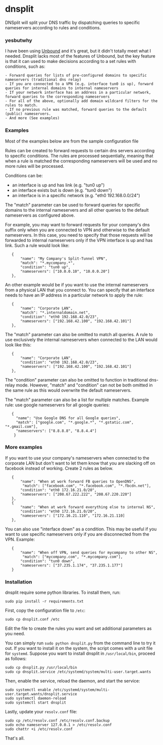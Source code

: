 # dnsplit

DNSplit will split your DNS traffic by dispatching queries to specific nameservers according to rules and conditions.

### yesbutwhy

I have been using [Unbound](https://unbound.net/) and it's great, but it didn't totally meet what I needed. Dnsplit lacks most of the features of Unbound, but the key feature is that it can used to make decisions according to a set rules with conditions, such as:

    - Forward queries for lists of pre-configured domains to specific nameservers (traditional dns relay)
    - If you are connected to a VPN (e.g. interface tun0 is up), forward queries for internal domains to internal nameservers
    - If your network interface has an address in a particular network, forward queries to the corresponding nameservers
    - For all of the above, optionally add domain wildcard filters for the rules to match.
    - If no previous rule was matched, forward queries to the default (public) nameservers.
    - And more (See examples)

### Examples

Most of the examples below are from the sample configuration file

Rules can be created to forward requests to certain dns servers according to specific conditions. The rules are processed sequentially, meaning that when a rule is matched the corresponding nameservers will be used and no more rules will be processed.

Conditions can be:
- an interface is up and has link (e.g. "tun0 up")
- an interface exists but is down (e.g. "tun0 down")
- an interface is in a specific network (e.g. "eth0 192.168.0.0/24")

The "match" parameter can be used to forward queries for specific domains to the internal nameservers and all other queries to the default nameservers as configured above.

For example, you may want to forward requests for your company's dns suffix only when you are connected to VPN and otherwise to the default nameservers. In this case, you need to specify that those requests will be forwarded to internal nameservers only if the VPN interface is up and has link. Such a rule would look like:

```
   {
       "name": "My Company's Split-Tunnel VPN",
       "match": "*.mycompany.*",
       "condition": "tun0 up",
       "nameservers": ["10.0.0.10", "10.0.0.20"]
   },
```

An other example would be if you want to use the internal nameservers from a physical LAN that you connect to. You can specify that an interface needs to have an IP address in a particular network to apply the rule:

```
   {
       "name": "Corporate LAN",
       "match": "*.internaldomain.net",
       "condition": "eth0 192.168.42.0/23",
       "nameservers": ["192.168.42.100", "192.168.42.101"]
   },
```

The "match" parameter can also be omitted to match all queries. A rule to use exclusively the internal nameservers when connected to the LAN would look like this:

```
   {
       "name": "Corporate LAN",
       "condition": "eth0 192.168.42.0/23",
       "nameservers": ["192.168.42.100", "192.168.42.101"]
   },
```
The "condition" parameter can also be omitted to function in traditional dns-relay mode.  However, "match" and "condition" can not be both omitted in the same rule as this would overwrite the default nameservers.

The "match" parameter can also be a list for multiple matches. Example rule: use google nameservers for all google queries:

```
   {
     "name": "Use Google DNS for all Google queries",
     "match": ["google.com", "*.google.*", "*.gstatic.com", "*.gmail.com"],
     "nameservers": ["8.8.8.8", "8.8.4.4"]
    }
```

### More examples

If you want to use your company's nameservers when connected to the corporate LAN but don't want to let them know that you are slacking off on facebook instead of working. Create 2 rules as below.

```
   {
       "name": "When at work forward FB queries to OpenDNS",
        "match": ["facebook.com", "*.facebook.com", "*.fbcdn.net"],
       "condition": "eth0 172.16.21.0/20",
       "nameservers": ["208.67.222.222", "208.67.220.220"]
   },
   {
       "name": "When at work forward everything else to internal NS",
       "condition": "eth0 172.16.21.0/20",
       "nameservers": ["172.16.21.110", "172.16.21.110]
   },
```

You can also use "interface down" as a condition. This may be useful if you want to use specific nameservers only if you are disconnected from the VPN. Example:

```
   {
       "name": "When off VPN, send queries for mycompany to other NS",
        "match": ["mycompany.com", "*.mycompany.com"],
       "condition": "tun0 down",
       "nameservers": ["37.235.1.174", "37.235.1.177"]
   }
```

### Installation

dnsplit require some python libraries. To install them, run:

```
sudo pip install -r requirements.txt
```

First, copy the configuration file to `/etc`:

```
sudo cp dnsplit.conf /etc
```

Edit the file to create the rules you want and set additional parameters as you need.

You can simply run `sudo python dnsplit.py` from the command line to try it out. If you want to install it on the system, the script comes with a unit file for `systemd`. Suppose you want to install dnsplit in `/usr/local/bin`, proceed as follows:

```
sudo cp dnsplit.py /usr/local/bin
sudo cp dnsplit.service /etc/systemd/system/multi-user.target.wants
```

Then, enable the service, reload the daemon, and start the service:

```
sudo systemctl enable /etc/systemd/system/multi-user.target.wants/dnsplit.service
sudo systemctl daemon-reload
sudo systemctl start dnsplit
```

Lastly, update your `resolv.conf` file:

```
sudo cp /etc/resolv.conf /etc/resolv.conf.backup
sudo echo nameserver 127.0.0.1 > /etc/resolv.conf
sudo chattr +i /etc/resolv.conf
```

That's all.
